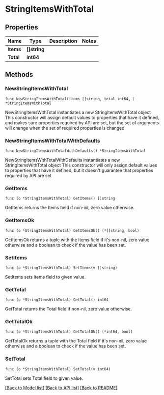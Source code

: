 # StringItemsWithTotal

## Properties

Name | Type | Description | Notes
------------ | ------------- | ------------- | -------------
**Items** | **[]string** |  | 
**Total** | **int64** |  | 

## Methods

### NewStringItemsWithTotal

`func NewStringItemsWithTotal(items []string, total int64, ) *StringItemsWithTotal`

NewStringItemsWithTotal instantiates a new StringItemsWithTotal object
This constructor will assign default values to properties that have it defined,
and makes sure properties required by API are set, but the set of arguments
will change when the set of required properties is changed

### NewStringItemsWithTotalWithDefaults

`func NewStringItemsWithTotalWithDefaults() *StringItemsWithTotal`

NewStringItemsWithTotalWithDefaults instantiates a new StringItemsWithTotal object
This constructor will only assign default values to properties that have it defined,
but it doesn't guarantee that properties required by API are set

### GetItems

`func (o *StringItemsWithTotal) GetItems() []string`

GetItems returns the Items field if non-nil, zero value otherwise.

### GetItemsOk

`func (o *StringItemsWithTotal) GetItemsOk() (*[]string, bool)`

GetItemsOk returns a tuple with the Items field if it's non-nil, zero value otherwise
and a boolean to check if the value has been set.

### SetItems

`func (o *StringItemsWithTotal) SetItems(v []string)`

SetItems sets Items field to given value.


### GetTotal

`func (o *StringItemsWithTotal) GetTotal() int64`

GetTotal returns the Total field if non-nil, zero value otherwise.

### GetTotalOk

`func (o *StringItemsWithTotal) GetTotalOk() (*int64, bool)`

GetTotalOk returns a tuple with the Total field if it's non-nil, zero value otherwise
and a boolean to check if the value has been set.

### SetTotal

`func (o *StringItemsWithTotal) SetTotal(v int64)`

SetTotal sets Total field to given value.



[[Back to Model list]](../README.md#documentation-for-models) [[Back to API list]](../README.md#documentation-for-api-endpoints) [[Back to README]](../README.md)



